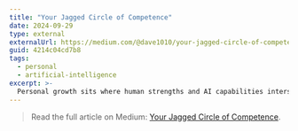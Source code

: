```yaml
---
title: "Your Jagged Circle of Competence"
date: 2024-09-29
type: external
externalUrl: https://medium.com/@dave1010/your-jagged-circle-of-competence-4214c04cd7b8
guid: 4214c04cd7b8
tags:
  - personal
  - artificial-intelligence
excerpt: >-
  Personal growth sits where human strengths and AI capabilities intersect.
---
```


> Read the full article on Medium: [Your Jagged Circle of Competence](https://medium.com/@dave1010/your-jagged-circle-of-competence-4214c04cd7b8).
